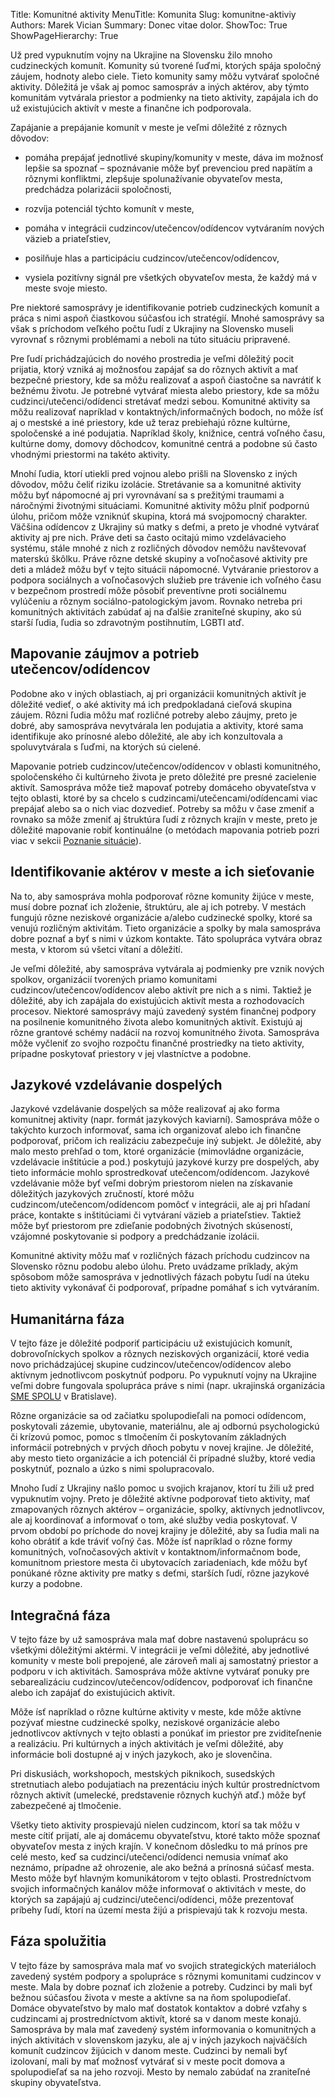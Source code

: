 Title: Komunitné aktivity
MenuTitle: Komunita
Slug: komunitne-aktiviy
Authors: Marek Vician
Summary: Donec vitae dolor.
ShowToc: True
ShowPageHierarchy: True

Už pred vypuknutím vojny na Ukrajine na Slovensku žilo mnoho cudzineckých komunít. Komunity sú tvorené ľuďmi, ktorých spája spoločný záujem, hodnoty alebo ciele. Tieto komunity samy môžu vytvárať spoločné aktivity. Dôležitá je však aj pomoc samospráv a iných aktérov, aby týmto komunitám vytvárala priestor a podmienky na tieto aktivity, zapájala ich do už existujúcich aktivít v meste a finančne ich podporovala.

Zapájanie a prepájanie komunít v meste je veľmi dôležité z rôznych dôvodov:

- pomáha prepájať jednotlivé skupiny/komunity v meste, dáva im možnosť lepšie sa spoznať – spoznávanie môže byť prevenciou pred napätím a rôznymi konfliktmi, zlepšuje spolunažívanie obyvateľov mesta, predchádza polarizácii spoločnosti,

- rozvíja potenciál týchto komunít v meste,

- pomáha v integrácii cudzincov/utečencov/odídencov vytváraním nových väzieb a priateľstiev,

- posilňuje hlas a participáciu cudzincov/utečencov/odídencov,

- vysiela pozitívny signál pre všetkých obyvateľov mesta, že každý má v meste svoje miesto.

Pre niektoré samosprávy je identifikovanie potrieb cudzineckých komunít a práca s nimi aspoň čiastkovou súčasťou ich stratégií. Mnohé samosprávy sa však s príchodom veľkého počtu ľudí z Ukrajiny na Slovensko museli vyrovnať s rôznymi problémami a neboli na túto situáciu pripravené.

Pre ľudí prichádzajúcich do nového prostredia je veľmi dôležitý pocit prijatia, ktorý vzniká aj možnosťou zapájať sa do rôznych aktivít a mať bezpečné priestory, kde sa môžu realizovať a aspoň čiastočne sa navrátiť k bežnému životu. Je potrebné vytvárať miesta alebo priestory, kde sa môžu cudzinci/utečenci/odídenci stretávať medzi sebou. Komunitné aktivity sa môžu realizovať napríklad v kontaktných/informačných bodoch, no môže ísť aj o mestské a iné priestory, kde už teraz prebiehajú rôzne kultúrne, spoločenské a iné podujatia. Napríklad školy, knižnice, centrá voľného času, kultúrne domy, domovy dôchodcov, komunitné centrá a podobne sú často vhodnými priestormi na takéto aktivity. 

Mnohí ľudia, ktorí utiekli pred vojnou alebo prišli na Slovensko z iných dôvodov, môžu čeliť riziku izolácie. Stretávanie sa a komunitné aktivity môžu byť nápomocné aj pri vyrovnávaní sa s prežitými traumami a náročnými životnými situáciami. Komunitné aktivity môžu plniť podpornú úlohu, pričom môže vzniknúť skupina, ktorá má svojpomocný charakter. Väčšina odídencov z Ukrajiny sú matky s deťmi, a preto je vhodné vytvárať aktivity aj pre nich. Práve deti sa často ocitajú mimo vzdelávacieho systému, stále mnohé z nich z rozličných dôvodov nemôžu navštevovať materskú škôlku. Práve rôzne detské skupiny a voľnočasové aktivity pre deti a mládež môžu byť v tejto situácii nápomocné. Vytváranie priestorov a podpora sociálnych a voľnočasových služieb pre trávenie ich voľného času v bezpečnom prostredí môže pôsobiť preventívne proti sociálnemu vylúčeniu a rôznym sociálno-patologickým javom. Rovnako netreba pri komunitných aktivitách zabúdať aj na ďalšie zraniteľné skupiny, ako sú starší ľudia, ľudia so zdravotným postihnutím, LGBTI atď.

<h2 data-toc-text="Mapovanie záujmov a potrieb">Mapovanie záujmov a potrieb utečencov/odídencov</h2>

Podobne ako v iných oblastiach, aj pri organizácii komunitných aktivít je dôležité vedieť, o aké aktivity má ich predpokladaná cieľová skupina záujem. Rôzni ľudia môžu mať rozličné potreby alebo záujmy, preto je dobré, aby samospráva nevytvárala len podujatia a aktivity, ktoré sama identifikuje ako prínosné alebo dôležité, ale aby ich konzultovala a spoluvytvárala s ľuďmi, na ktorých sú cielené. 

Mapovanie potrieb cudzincov/utečencov/odídencov v oblasti komunitného, spoločenského či kultúrneho života je preto dôležité pre presné zacielenie aktivít. Samospráva môže tiež mapovať potreby domáceho obyvateľstva v tejto oblasti, ktoré by sa chcelo s cudzincami/utečencami/odídencami viac prepájať alebo sa o nich viac dozvedieť. Potreby sa môžu v čase zmeniť a rovnako sa môže zmeniť aj štruktúra ľudí z rôznych krajín v meste, preto je dôležité mapovanie robiť kontinuálne (o metódach mapovania potrieb pozri viac v sekcii [Poznanie situácie](/poznanie-situacie)).

## Identifikovanie aktérov v meste a ich sieťovanie

Na to, aby samospráva mohla podporovať rôzne komunity žijúce v meste, musí dobre poznať ich zloženie, štruktúru, ale aj ich potreby. V mestách fungujú rôzne neziskové organizácie a/alebo cudzinecké spolky, ktoré sa venujú rozličným aktivitám. Tieto organizácie a spolky by mala samospráva dobre poznať a byť s nimi v úzkom kontakte. Táto spolupráca vytvára obraz mesta, v ktorom sú všetci vítaní a dôležití.

Je veľmi dôležité, aby samospráva vytvárala aj podmienky pre vznik nových spolkov, organizácií tvorených priamo komunitami cudzincov/utečencov/odídencov alebo aktivít pre nich a s nimi. Taktiež je dôležité, aby ich zapájala do existujúcich aktivít mesta a rozhodovacích procesov. Niektoré samosprávy majú zavedený systém finančnej podpory na posilnenie komunitného života alebo komunitných aktivít. Existujú aj rôzne grantové schémy nadácií na rozvoj komunitného života. Samospráva môže vyčleniť zo svojho rozpočtu finančné prostriedky na tieto aktivity, prípadne poskytovať priestory v jej vlastníctve a podobne. 

## Jazykové vzdelávanie dospelých

Jazykové vzdelávanie dospelých sa môže realizovať aj ako forma komunitnej aktivity (napr. formát jazykových kaviarní). Samospráva môže o takýchto kurzoch informovať, sama ich organizovať alebo ich finančne podporovať, pričom ich realizáciu zabezpečuje iný subjekt. Je dôležité, aby malo mesto prehľad o tom, ktoré organizácie (mimovládne organizácie, vzdelávacie inštitúcie a pod.) poskytujú jazykové kurzy pre dospelých, aby tieto informácie mohlo sprostredkovať utečencom/odídencom. Jazykové vzdelávanie môže byť veľmi dobrým priestorom nielen na získavanie dôležitých jazykových zručností, ktoré môžu cudzincom/utečencom/odídencom pomôcť v integrácii, ale aj pri hľadaní práce, kontakte s inštitúciami či vytváraní väzieb a priateľstiev. Taktiež môže byť priestorom pre zdieľanie podobných životných skúseností, vzájomné poskytovanie si podpory a predchádzanie izolácii.

Komunitné aktivity môžu mať v rozličných fázach príchodu cudzincov na Slovensko rôznu podobu alebo úlohu. Preto uvádzame príklady, akým spôsobom môže samospráva v jednotlivých fázach pobytu ľudí na úteku tieto aktivity vykonávať či podporovať, prípadne pomáhať s ich vytváraním.

## Humanitárna fáza

V tejto fáze je dôležité podporiť participáciu už existujúcich komunít, dobrovoľníckych spolkov a rôznych neziskových organizácií, ktoré vedia novo prichádzajúcej skupine cudzincov/utečencov/odídencov alebo aktívnym jednotlivcom poskytnúť podporu. Po vypuknutí vojny na Ukrajine veľmi dobre fungovala spolupráca práve s nimi (napr. ukrajinská organizácia [SME SPOLU](https://www.facebook.com/UkraineSlovakiaSOS) v Bratislave). 

Rôzne organizácie sa od začiatku spolupodieľali na pomoci odídencom, poskytovali zázemie, ubytovanie, materiálnu, ale aj odbornú psychologickú či krízovú pomoc, pomoc s tlmočením či poskytovaním základných informácií potrebných v prvých dňoch pobytu v novej krajine. Je dôležité, aby mesto tieto organizácie a ich potenciál či prípadné služby, ktoré vedia poskytnúť, poznalo a úzko s nimi spolupracovalo. 

Mnoho ľudí z Ukrajiny našlo pomoc u svojich krajanov, ktorí tu žili už pred vypuknutím vojny. Preto je dôležité aktívne podporovať tieto aktivity, mať zmapovaných rôznych aktérov – organizácie, spolky, aktívnych jednotlivcov, ale aj koordinovať a informovať o tom, aké služby vedia poskytovať. V prvom období po príchode do novej krajiny je dôležité, aby sa ľudia mali na koho obrátiť a kde tráviť voľný čas. Môže ísť napríklad o rôzne formy komunitných, voľnočasových aktivít v kontaktnom/informačnom bode, komunitnom priestore mesta či ubytovacích zariadeniach, kde môžu byť ponúkané rôzne aktivity pre matky s deťmi, starších ľudí, rôzne jazykové kurzy a podobne.

## Integračná fáza

V tejto fáze by už samospráva mala mať dobre nastavenú spoluprácu so všetkými dôležitými aktérmi. V integrácii je veľmi dôležité, aby jednotlivé komunity v meste boli prepojené, ale zároveň mali aj samostatný priestor a podporu v ich aktivitách. Samospráva môže aktívne vytvárať ponuky pre sebarealizáciu cudzincov/utečencov/odídencov, podporovať ich finančne alebo ich zapájať do existujúcich aktivít. 

Môže ísť napríklad o rôzne kultúrne aktivity v meste, kde môže aktívne pozývať miestne cudzinecké spolky, neziskové organizácie alebo jednotlivcov aktívnych v tejto oblasti a ponúkať im priestor pre zviditeľnenie a realizáciu. Pri kultúrnych a iných aktivitách je veľmi dôležité, aby informácie boli dostupné aj v iných jazykoch, ako je slovenčina.

Pri diskusiách, workshopoch, mestských piknikoch, susedských stretnutiach alebo podujatiach na prezentáciu iných kultúr prostredníctvom rôznych aktivít (umelecké, predstavenie rôznych kuchýň atď.) môže byť zabezpečené aj tlmočenie. 

Všetky tieto aktivity prospievajú nielen cudzincom, ktorí sa tak môžu v meste cítiť prijatí, ale aj domácemu obyvateľstvu, ktoré takto môže spoznať obyvateľov mesta z iných krajín. V konečnom dôsledku to má prínos pre celé mesto, keď sa cudzinci/utečenci/odídenci nemusia vnímať ako neznámo, prípadne až ohrozenie, ale ako bežná a prínosná súčasť mesta. Mesto môže byť hlavným komunikátorom v tejto oblasti. Prostredníctvom svojich informačných kanálov môže informovať o aktivitách v meste, do ktorých sa zapájajú aj cudzinci/utečenci/odídenci, môže prezentovať príbehy ľudí, ktorí na území mesta žijú a prispievajú tak k rozvoju mesta.

## Fáza spolužitia

V tejto fáze by samospráva mala mať vo svojich strategických materiáloch zavedený systém podpory a spolupráce s rôznymi komunitami cudzincov v meste. Mala by dobre poznať ich zloženie a potreby. Cudzinci by mali byť bežnou súčasťou života v meste a aktívne sa na ňom spolupodieľať. Domáce obyvateľstvo by malo mať dostatok kontaktov a dobré vzťahy s cudzincami aj prostredníctvom aktivít, ktoré sa v danom meste konajú. Samospráva by mala mať zavedený systém informovania o komunitných a iných aktivitách v slovenskom jazyku, ale aj v iných jazykoch najväčších komunít cudzincov žijúcich v danom meste. Cudzinci by nemali byť izolovaní, mali by mať možnosť vytvárať si v meste pocit domova a spolupodieľať sa na jeho rozvoji. Mesto by nemalo zabúdať na zraniteľné skupiny obyvateľstva.







